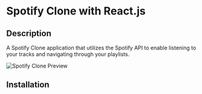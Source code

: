 # Spotify Clone with React.js

## Description
A Spotify Clone application that utilizes the Spotify API to enable listening to your tracks and navigating through your playlists.

![Spotify Clone Preview](spotify-clone/src/assets/spotify-clone.png)

## Installation
